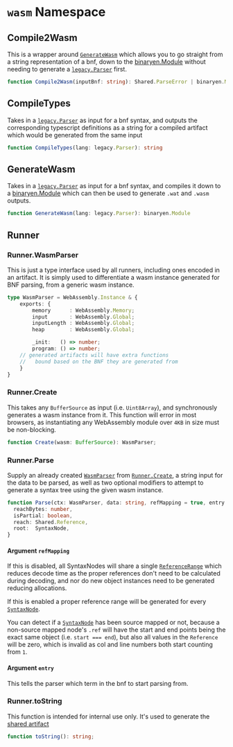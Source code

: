 # `wasm` Namespace

## Compile2Wasm

This is a wrapper around [`GenerateWasm`](#generatewasm) which allows you to go straight from a string representation of a bnf,
down to the [binaryen.Module](https://www.npmjs.com/package/binaryen#module-construction) without needing to generate a [`legacy.Parser`](/legacy/api/#parser) first.

```ts
function Compile2Wasm(inputBnf: string): Shared.ParseError | binaryen.Module
```

## CompileTypes

Takes in a [`legacy.Parser`](/legacy/api/#parser) as input for a bnf syntax,
and outputs the corresponding typescript definitions as a string for a compiled artifact which would be generated from the same input

```ts
function CompileTypes(lang: legacy.Parser): string
```

## GenerateWasm

Takes in a [`legacy.Parser`](/legacy/api/#parser) as input for a bnf syntax, and compiles it down to a [binaryen.Module](https://www.npmjs.com/package/binaryen#module-construction) which can then be used to generate `.wat` and `.wasm` outputs.

```ts
function GenerateWasm(lang: legacy.Parser): binaryen.Module
```

## Runner

### Runner.WasmParser

This is just a type interface used by all runners, including ones encoded in an artifact.
It is simply used to differentiate a wasm instance generated for BNF parsing, from a generic wasm instance.

```ts
type WasmParser = WebAssembly.Instance & {
	exports: {
		memory      : WebAssembly.Memory;
		input       : WebAssembly.Global;
		inputLength : WebAssembly.Global;
		heap        : WebAssembly.Global;

		_init:   () => number;
		program: () => number;
    // generated artifacts will have extra functions
    //   bound based on the BNF they are generated from
	}
}
```

### Runner.Create

This takes any `BufferSource` as input (i.e. `Uint8Array`), and synchronously generates a wasm instance from it.
This function will error in most browsers, as instantiating any WebAssembly module over `4KB` in size must be non-blocking.

```ts
function Create(wasm: BufferSource): WasmParser;
```

### Runner.Parse

Supply an already created [`WasmParser`](#runnerwasmparser) from [`Runner.Create`](#runnercreate),
a string input for the data to be parsed, as well as two optional modifiers to attempt to generate a syntax tree
using the given wasm instance.

```ts
function Parse(ctx: WasmParser, data: string, refMapping = true, entry = "program"): {
  reachBytes: number,
  isPartial: boolean,
  reach: Shared.Reference,
  root:  SyntaxNode,
}
```

#### Argument `refMapping`
If this is disabled, all SyntaxNodes will share a single [`ReferenceRange`](/api/shared/#referencerange) which reduces decode time as the proper references don't need to be calculated during decoding, and nor do new object instances need to be generated reducing allocations.

If this is enabled a proper reference range will be generated for every [`SyntaxNode`](/api/shared/#syntaxnode).

You can detect if a [`SyntaxNode`](/api/shared/#reference) has been source mapped or not, because a non-source mapped node's `.ref` will have the start and end points being the exact same object (i.e. `start === end`), but also all values in the `Reference` will be zero, which is invalid as col and line numbers both start counting from `1`.

#### Argument `entry`
This tells the parser which term in the bnf to start parsing from.

### Runner.toString

This function is intended for internal use only.
It's used to generate the [shared artifact](/artifact/shared)

```ts
function toString(): string;
```